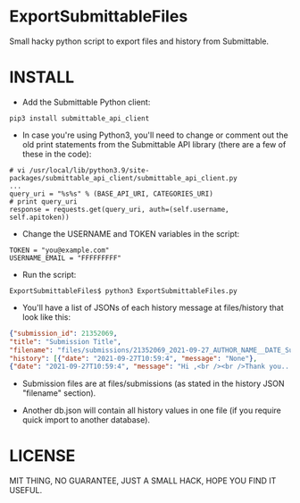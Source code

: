 # ExportSubmittableFiles
Small hacky python script to export files and history from Submittable.

# INSTALL
- Add the Submittable Python client:

```
pip3 install submittable_api_client
```

- In case you're using Python3, you'll need to change or comment out the old print statements from the Submittable API library (there are a few of these in the code):

```
# vi /usr/local/lib/python3.9/site-packages/submittable_api_client/submittable_api_client.py
...
query_uri = "%s%s" % (BASE_API_URI, CATEGORIES_URI)
# print query_uri
response = requests.get(query_uri, auth=(self.username, self.apitoken))
```

- Change the USERNAME and TOKEN variables in the script:

```
TOKEN = "you@example.com"
USERNAME_EMAIL = "FFFFFFFFF"
```

- Run the script:

```
ExportSubmittableFiles$ python3 ExportSubmittableFiles.py
```

- You'll have a list of JSONs of each history message at files/history that look like this:

```json
{"submission_id": 21352069, 
"title": "Submission Title", 
"filename": "files/submissions/21352069_2021-09-27_AUTHOR_NAME__DATE_Submission file name.docx", 
"history": [{"date": "2021-09-27T10:59:4", "message": "None"}, 
{"date": "2021-09-27T10:59:4", "message": "Hi ,<br /><br />Thank you... We have received your submission and look forward to reviewing it.<br/><br />Thanks!<br/>"}]}
```

- Submission files are at files/submissions (as stated in the history JSON "filename" section).

- Another db.json will contain all history values in one file (if you require quick import to another database).


# LICENSE

MIT THING, NO GUARANTEE, JUST A SMALL HACK, HOPE YOU FIND IT USEFUL.

